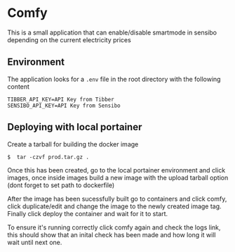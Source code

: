 # Comfy
This is a small application that can enable/disable smartmode in sensibo depending on the current electricity prices


## Environment
The application looks for a `.env` file in the root directory with the following content
```
TIBBER_API_KEY=API Key from Tibber
SENSIBO_API_KEY=API Key from Sensibo
```

## Deploying with local portainer

Create a tarball for building the docker image

```
$  tar -czvf prod.tar.gz .
```

Once this has been created, go to the local portainer environment and click images, once inside images build a new image with the upload tarball option (dont forget to set path to dockerfile)


After the image has been sucessfully built go to containers and click comfy, click duplicate/edit and change the image to the newly created image tag. Finally click deploy the container and wait for it to start.

To ensure it's running correctly click comfy again and check the logs link, this should show that an inital check has been made and how long it will wait until next one.
